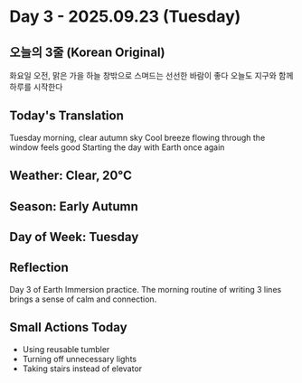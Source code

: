 # Day 3 - 2025.09.23 (Tuesday)

## 오늘의 3줄 (Korean Original)
화요일 오전, 맑은 가을 하늘
창밖으로 스며드는 선선한 바람이 좋다
오늘도 지구와 함께 하루를 시작한다

## Today's Translation
Tuesday morning, clear autumn sky
Cool breeze flowing through the window feels good
Starting the day with Earth once again

## Weather: Clear, 20°C
## Season: Early Autumn
## Day of Week: Tuesday

## Reflection
Day 3 of Earth Immersion practice. 
The morning routine of writing 3 lines 
brings a sense of calm and connection.

## Small Actions Today
- Using reusable tumbler
- Turning off unnecessary lights
- Taking stairs instead of elevator
